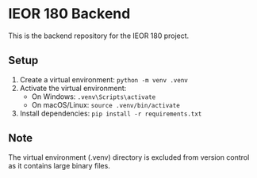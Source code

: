 # IEOR 180 Backend

This is the backend repository for the IEOR 180 project.

## Setup

1. Create a virtual environment: `python -m venv .venv`
2. Activate the virtual environment:
   - On Windows: `.venv\Scripts\activate`
   - On macOS/Linux: `source .venv/bin/activate`
3. Install dependencies: `pip install -r requirements.txt`

## Note

The virtual environment (.venv) directory is excluded from version control as it contains large binary files. 
